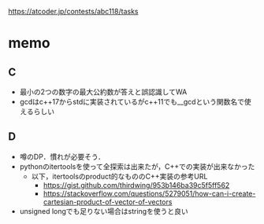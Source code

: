 https://atcoder.jp/contests/abc118/tasks

# memo

## C
- 最小の2つの数字の最大公約数が答えと誤認識してWA
- gcdはc++17からstdに実装されているがc++11でも__gcdという関数名で使えるらしい

## D
- 噂のDP．慣れが必要そう．
- pythonのitertoolsを使って全探索は出来たが，C++での実装が出来なかった
   - 以下，itertoolsのproduct的なもののC++実装の参考URL
      - https://gist.github.com/thirdwing/953b146ba39c5f5ff562
      - https://stackoverflow.com/questions/5279051/how-can-i-create-cartesian-product-of-vector-of-vectors
- unsigned longでも足りない場合はstringを使うと良い
